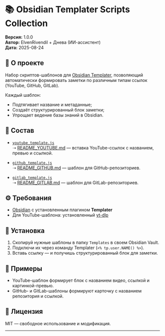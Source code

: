 # 📚 Obsidian Templater Scripts Collection
**Версия:** 1.0.0  
**Автор:** ElvenRivendil + Днева (ИИ-ассистент)  
**Дата:** 2025-08-24  

## 📌 О проекте
Набор скриптов-шаблонов для [Obsidian Templater](https://github.com/SilentVoid13/Templater), позволяющий автоматически формировать заметки по различным типам ссылок (YouTube, GitHub, GitLab).  

Каждый шаблон:
- Подтягивает название и метаданные;
- Создаёт структурированный блок заметки;
- Упрощает ведение базы знаний в Obsidian.

## 📂 Состав
- [`youtube_template.js`](./youtube_template.js)  
  ➝ [README_YOUTUBE.md](./README_YOUTUBE.md) — вставка YouTube-ссылок с названием, превью и ссылкой.  

- [`github_template.js`](./github_template.js)  
  ➝ [README_GITHUB.md](./README_GITHUB.md) — шаблон для GitHub-репозиториев.  

- [`gitlab_template.js`](./gitlab_template.js)  
  ➝ [README_GITLAB.md](./README_GITLAB.md) — шаблон для GitLab-репозиториев.  

## ⚙️ Требования
- [Obsidian](https://obsidian.md) с установленным плагином **Templater**  
- Для YouTube-шаблона: установленный [yt-dlp](https://github.com/yt-dlp/yt-dlp)  

## 🚀 Установка
1. Скопируй нужные шаблоны в папку `Templates` в своем Obsidian Vault.  
2. Подключи их через команду Templater (`<% tp.user.NAME() %>`).  
3. Вставь ссылку — и получишь структурированный блок для заметки.  

## 📝 Примеры
- YouTube-шаблон формирует блок с названием видео, ссылкой и картинкой-превью.  
- GitHub- и GitLab-шаблоны формируют карточку с названием репозитория и ссылкой.  

## 🔖 Лицензия
MIT — свободное использование и модификация.  

---
